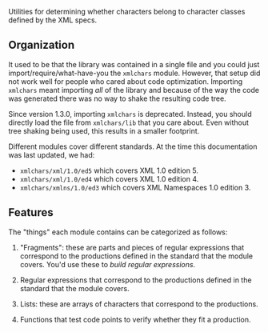 Utilities for determining whether characters belong to character classes defined
by the XML specs.

## Organization

It used to be that the library was contained in a single file and you could just
import/require/what-have-you the `xmlchars` module. However, that setup did not
work well for people who cared about code optimization. Importing `xmlchars`
meant importing *all* of the library and because of the way the code was
generated there was no way to shake the resulting code tree.

Since version 1.3.0, importing `xmlchars` is deprecated. Instead, you should
directly load the file from `xmlchars/lib` that you care about. Even without
tree shaking being used, this results in a smaller footprint.

Different modules cover different standards. At the time this documentation was
last updated, we had:

* `xmlchars/xml/1.0/ed5` which covers XML 1.0 edition 5.
* `xmlchars/xml/1.0/ed4` which covers XML 1.0 edition 4.
* `xmlchars/xmlns/1.0/ed3` which covers XML Namespaces 1.0 edition 3.

## Features

The "things" each module contains can be categorized as follows:

1. "Fragments": these are parts and pieces of regular expressions that
correspond to the productions defined in the standard that the module
covers. You'd use these to *build regular expressions*.

2. Regular expressions that correspond to the productions defined in the
standard that the module covers.

3. Lists: these are arrays of characters that correspond to the productions.

4. Functions that test code points to verify whether they fit a production.
